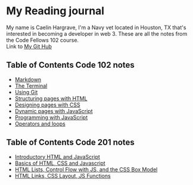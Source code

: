 # My Reading journal

My name is Caelin Hargrave, I'm a Navy vet located in Houston, TX that's interested in becoming a developer in web 3. These are all the notes from the Code Fellows 102 course.<br>
Link to [My Git Hub](https://github.com/Caelinh) 

## Table of Contents Code 102 notes
- [Markdown](https://caelinh.github.io/reading-notes/class-1)
- [The Terminal](https://caelinh.github.io/reading-notes/class-2)
- [Using Git](https://caelinh.github.io/reading-notes/class-3)
- [Structuring pages with HTML](https://caelinh.github.io/reading-notes/class-4)
- [Designing pages with CSS](https://caelinh.github.io/reading-notes/class-5)
- [Dynamic pages with JavaScript](https://caelinh.github.io/reading-notes/class-6)
- [Programming with JavaScript](https://caelinh.github.io/reading-notes/class-7)
- [Operators and loops](https://caelinh.github.io/reading-notes/class-8)

## Table of Contents Code 201 notes
- [Introductory HTML and JavaScript](https://caelinh.github.io/reading-notes/201/class-1)
- [Basics of HTML, CSS and Javascript](https://caelinh.github.io/reading-notes/201/class-2)
- [HTML Lists, Control Flow with JS, and the CSS Box Model](https://caelinh.github.io/reading-notes/201/class-3)
- [HTML Links, CSS Layout, JS Functions](https://caelinh.github.io/reading-notes/201/class-4)
